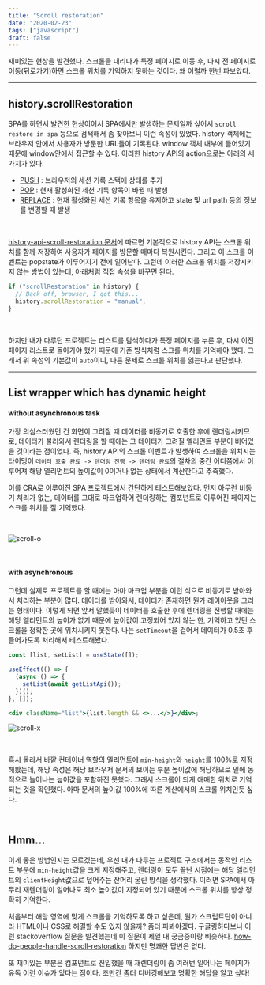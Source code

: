 ```yaml
---
title: "Scroll restoration"
date: "2020-02-23"
tags: ["javascript"]
draft: false
---
```


재미있는 현상을 발견했다. 스크롤을 내리다가 특정 페이지로 이동 후, 다시 전 페이지로 이동(뒤로가기)하면 스크롤 위치를 기억하지 못하는 것이다. 왜 이럴까 한번 파보았다.

<hr />

## history.scrollRestoration

SPA를 하면서 발견한 현상이어서 SPA에서만 발생하는 문제일까 싶어서 `scroll restore in spa` 등으로 검색해서 좀 찾아보니 이런 속성이 있었다. history 객체에는 브라우저 안에서 사용자가 방문한 URL들이 기록된다. window 객체 내부에 들어있기 때문에 window안에서 접근할 수 있다. 이러한 history API의 action으로는 아래의 세 가지가 있다.

- [PUSH](https://developer.mozilla.org/ko/docs/Web/API/History/pushState) : 브라우저의 세션 기록 스택에 상태를 추가
- [POP](https://developer.mozilla.org/ko/docs/Web/API/Window/popstate_event) : 현재 활성화된 세션 기록 항목이 바뀔 때 발생
- [REPLACE](https://developer.mozilla.org/en-US/docs/Web/API/History/replaceState) : 현재 활성화된 세션 기록 항목을 유지하고 state 및 url path 등의 정보를 변경할 때 발생

<br />

[history-api-scroll-restoration 문서](https://developers.google.com/web/updates/2015/09/history-api-scroll-restoration)에 따르면 기본적으로 history API는 스크롤 위치를 함께 저장하여 사용자가 페이지를 방문할 때마다 복원시킨다. 그리고 이 스크롤 이벤트는 popstate가 이루어지기 전에 일어난다. 그런데 이러한 스크롤 위치를 저장시키지 않는 방법이 있는데, 아래처럼 직접 속성을 바꾸면 된다.

```javascript
if ("scrollRestoration" in history) {
  // Back off, browser, I got this...
  history.scrollRestoration = "manual";
}
```

<br />

하지만 내가 다루던 프로젝트는 리스트를 탐색하다가 특정 페이지를 누른 후, 다시 이전 페이지 리스트로 돌아가야 했기 때문에 기존 방식처럼 스크롤 위치를 기억해야 했다. 그래서 위 속성의 기본값이 `auto`이니, 다른 문제로 스크롤 위치를 잃는다고 판단했다.

<hr />

## List wrapper which has dynamic height

#### **without asynchronous task**

가장 의심스러웠던 건 화면이 그려질 때 데이터를 비동기로 호출한 후에 렌더링시키므로, 데이터가 불러와서 렌더링을 할 때에는 그 데이터가 그려질 엘리먼트 부분이 비어있을 것이라는 점이었다. 즉, history API의 스크롤 이벤트가 발생하여 스크롤을 위치시는 타이밍이 `데이터 호출 완료 -> 렌더링 진행 -> 렌더링 완료`의 절차의 중간 어디쯤에서 이루어져 해당 엘리먼트의 높이값이 0이거나 없는 상태에서 계산한다고 추측했다.

이를 CRA로 이루어진 SPA 프로젝트에서 간단하게 테스트해보았다. 먼저 아무런 비동기 처리가 없는, 데이터를 그대로 마크업하어 렌더링하는 컴포넌트로 이루어진 페이지는 스크롤 위치를 잘 기억했다.

<br />

![scroll-o](/blog/images/scroll-o.gif)

<br />

#### **with asynchronous**

그런데 실제로 프로젝트를 할 때에는 아마 마크업 부분을 이런 식으로 비동기로 받아와서 처리하는 부분이 많다. 데이터를 받아와서, 데이터가 존재하면 뭔가 레이아웃을 그리는 형태이다. 이렇게 되면 앞서 말했듯이 데이터를 호출한 후에 렌더링을 진행할 때에는 해당 엘리먼트의 높이가 없기 때문에 높이값이 고정되어 있지 않는 한, 기억하고 있던 스크롤을 정확한 곳에 위치시키지 못한다. 나는 `setTimeout`을 걸어서 데이터가 0.5초 후 들어가도록 처리해서 테스트해봤다.

```jsx
const [list, setList] = useState([]);

useEffect(() => {
  (async () => {
    setList(await getListApi());
  })();
}, []);

<div className="list">{list.length && <>...</>}</div>;
```

![scroll-x](/blog/images/scroll-x.gif)

<br />

혹시 몰라서 바깥 컨테이너 역할의 엘리먼트에 `min-height`와 `height`를 100%로 지정해봤는데, 해당 속성은 해당 브라우저 문서의 보이는 부분 높이값에 해당하므로 밑에 동적으로 늘어나는 높이값을 포함하진 못했다. 그래서 스크롤이 되게 애매한 위치로 기억되는 것을 확인했다. 아마 문서의 높이값 100%에 따른 계산에서의 스크롤 위치인듯 싶다.

<br />

## Hmm...

이게 좋은 방법인지는 모르겠는데, 우선 내가 다루는 프로젝트 구조에서는 동적인 리스트 부분에 `min-height`값을 크게 지정해주고, 렌더링이 모두 끝난 시점에는 해당 엘리먼트의 `clientHeight`값으로 덮어주는 잔머리 굴린 방식을 생각했다. 이러면 SPA에서 아무리 재렌더링이 일어나도 최소 높이값이 지정되어 있기 때문에 스크롤 위치를 항상 정확히 기억한다.

처음부터 해당 영역에 맞게 스크롤을 기억하도록 하고 싶은데, 뭔가 스크립트단이 아니라 HTML이나 CSS로 해결할 수도 있지 않을까? 좀더 파봐야겠다. 구글링하다보니 이런 stackoverflow 질문을 발견했는데 이 질문이 제일 내 궁금증이랑 비슷하다. [how-do-people-handle-scroll-restoration](https://stackoverflow.com/questions/44970279/how-do-people-handle-scroll-restoration-with-react-router-v4) 하지만 명쾌한 답변은 없다.

또 재미있는 부분은 컴포넌트로 진입했을 때 재렌더링이 좀 여러번 일어나는 페이지가 유독 이런 이슈가 있다는 점이다. 조만간 좀더 디버깅해보고 명확한 해답을 알고 싶다!
